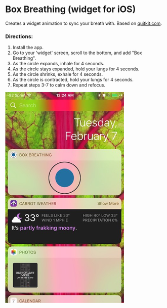 # Box Breathing (widget for iOS)

Creates a widget animation to sync your breath with. Based on [quitkit.com](http://quietkit.com/box-breathing/).

### Directions:

1. Install the app.
1. Go to your 'widget' screen, scroll to the bottom, and add "Box Breathing".
1. As the circle expands, inhale for 4 seconds.
1. As the circle stays expanded, hold your lungs for 4 seconds.
1. As the circle shrinks, exhale for 4 seconds.
1. As the circle is contracted, hold your lungs for 4 seconds.
1. Repeat steps 3-7 to calm down and refocus.

![Box Breathing screenshot](docs/images/screenshot.jpg)
